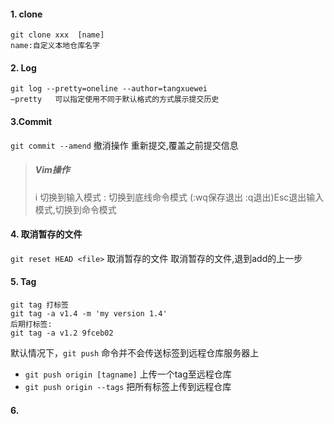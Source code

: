 #### 1. clone
    git clone xxx  [name]
    name:自定义本地仓库名字
#### 2. Log
    git log --pretty=oneline --author=tangxuewei
    –pretty   可以指定使用不同于默认格式的方式展示提交历史
#### 3.Commit 
`git commit --amend` 撤消操作
重新提交,覆盖之前提交信息
> ##### Vim操作
> i 切换到输入模式
> : 切换到底线命令模式 (:wq保存退出  :q退出)
> ​Esc退出输入模式,切换到命令模式
#### 4. 取消暂存的文件
`git reset HEAD <file>` 取消暂存的文件
取消暂存的文件,退到add的上一步
#### 5. Tag
    git tag 打标签
    git tag -a v1.4 -m 'my version 1.4'
    后期打标签:
    git tag -a v1.2 9fceb02
默认情况下，`git push` 命令并不会传送标签到远程仓库服务器上
* `git push origin [tagname]` 上传一个tag至远程仓库
* `git push origin --tags` 把所有标签上传到远程仓库 
#### 6. 
